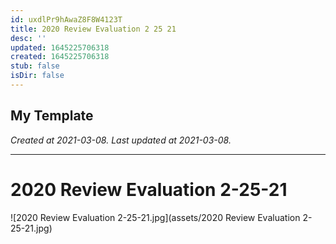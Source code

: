 ```yaml
---
id: uxdlPr9hAwaZ8F8W4123T
title: 2020 Review Evaluation 2 25 21
desc: ''
updated: 1645225706318
created: 1645225706318
stub: false
isDir: false
---
```

My Template
---

_Created at 2021-03-08._
_Last updated at 2021-03-08._




---

# 2020 Review Evaluation 2-25-21


![2020 Review Evaluation 2-25-21.jpg](assets/2020 Review Evaluation 2-25-21.jpg)

